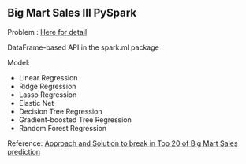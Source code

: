 ## Big Mart Sales III PySpark

Problem : [Here for detail](https://datahack.analyticsvidhya.com/contest/practice-problem-big-mart-sales-iii/)

DataFrame-based API in the spark.ml package

Model:
- Linear Regression
- Ridge Regression
- Lasso Regression
- Elastic Net
- Decision Tree Regression
- Gradient-boosted Tree Regression
- Random Forest Regression

Reference: [Approach and Solution to break in Top 20 of Big Mart Sales prediction](https://www.analyticsvidhya.com/blog/2016/02/bigmart-sales-solution-top-20)